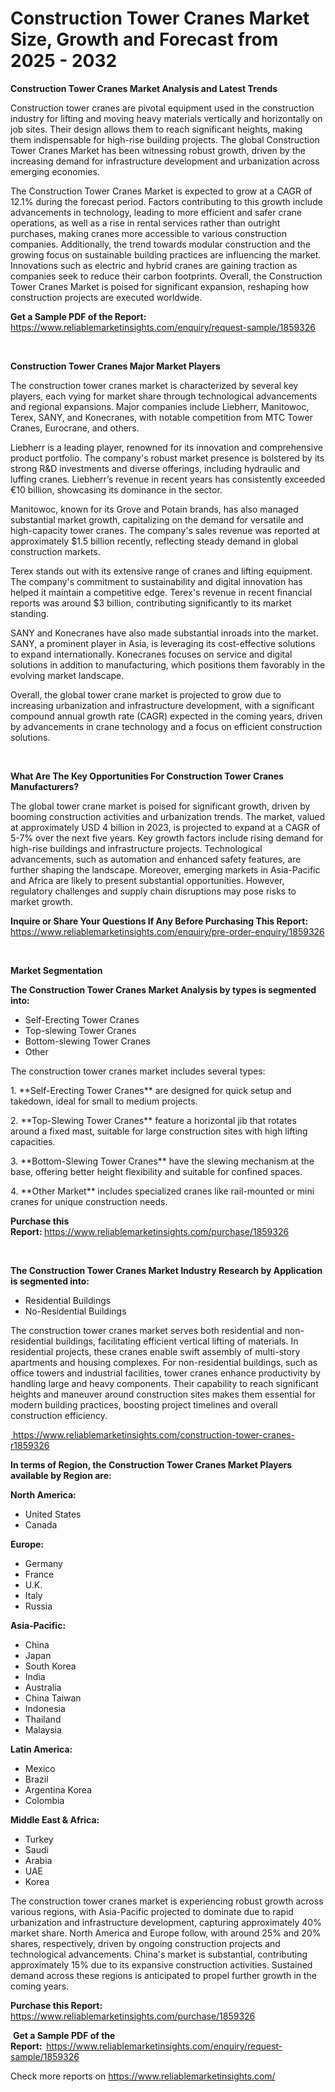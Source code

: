 <p><h1>Construction Tower Cranes Market Size, Growth and Forecast from 2025 - 2032</h1></p><p><strong>Construction Tower Cranes Market Analysis and Latest Trends</strong></p>
<p><p>Construction tower cranes are pivotal equipment used in the construction industry for lifting and moving heavy materials vertically and horizontally on job sites. Their design allows them to reach significant heights, making them indispensable for high-rise building projects. The global Construction Tower Cranes Market has been witnessing robust growth, driven by the increasing demand for infrastructure development and urbanization across emerging economies.</p><p>The Construction Tower Cranes Market is expected to grow at a CAGR of 12.1% during the forecast period. Factors contributing to this growth include advancements in technology, leading to more efficient and safer crane operations, as well as a rise in rental services rather than outright purchases, making cranes more accessible to various construction companies. Additionally, the trend towards modular construction and the growing focus on sustainable building practices are influencing the market. Innovations such as electric and hybrid cranes are gaining traction as companies seek to reduce their carbon footprints. Overall, the Construction Tower Cranes Market is poised for significant expansion, reshaping how construction projects are executed worldwide.</p></p>
<p><strong>Get a Sample PDF of the Report:&nbsp;</strong> <a href="https://www.reliablemarketinsights.com/enquiry/request-sample/1859326?utm_campaign=1887&utm_medium=2&utm_source=Github&utm_content=ia&utm_term=16022025&utm_id=construction-tower-cranes">https://www.reliablemarketinsights.com/enquiry/request-sample/1859326</a></p>
<p>&nbsp;</p>
<p><strong>Construction Tower Cranes Major Market Players</strong></p>
<p><p>The construction tower cranes market is characterized by several key players, each vying for market share through technological advancements and regional expansions. Major companies include Liebherr, Manitowoc, Terex, SANY, and Konecranes, with notable competition from MTC Tower Cranes, Eurocrane, and others.</p><p>Liebherr is a leading player, renowned for its innovation and comprehensive product portfolio. The company's robust market presence is bolstered by its strong R&D investments and diverse offerings, including hydraulic and luffing cranes. Liebherr’s revenue in recent years has consistently exceeded €10 billion, showcasing its dominance in the sector.</p><p>Manitowoc, known for its Grove and Potain brands, has also managed substantial market growth, capitalizing on the demand for versatile and high-capacity tower cranes. The company's sales revenue was reported at approximately $1.5 billion recently, reflecting steady demand in global construction markets.</p><p>Terex stands out with its extensive range of cranes and lifting equipment. The company's commitment to sustainability and digital innovation has helped it maintain a competitive edge. Terex's revenue in recent financial reports was around $3 billion, contributing significantly to its market standing.</p><p>SANY and Konecranes have also made substantial inroads into the market. SANY, a prominent player in Asia, is leveraging its cost-effective solutions to expand internationally. Konecranes focuses on service and digital solutions in addition to manufacturing, which positions them favorably in the evolving market landscape. </p><p>Overall, the global tower crane market is projected to grow due to increasing urbanization and infrastructure development, with a significant compound annual growth rate (CAGR) expected in the coming years, driven by advancements in crane technology and a focus on efficient construction solutions.</p></p>
<p>&nbsp;</p>
<p><strong>What Are The Key Opportunities For Construction Tower Cranes Manufacturers?</strong></p>
<p><p>The global tower crane market is poised for significant growth, driven by booming construction activities and urbanization trends. The market, valued at approximately USD 4 billion in 2023, is projected to expand at a CAGR of 5-7% over the next five years. Key growth factors include rising demand for high-rise buildings and infrastructure projects. Technological advancements, such as automation and enhanced safety features, are further shaping the landscape. Moreover, emerging markets in Asia-Pacific and Africa are likely to present substantial opportunities. However, regulatory challenges and supply chain disruptions may pose risks to market growth.</p></p>
<p><strong>Inquire or Share Your Questions If Any Before Purchasing This Report:</strong> <a href="https://www.reliablemarketinsights.com/enquiry/pre-order-enquiry/1859326?utm_campaign=1887&utm_medium=2&utm_source=Github&utm_content=ia&utm_term=16022025&utm_id=construction-tower-cranes">https://www.reliablemarketinsights.com/enquiry/pre-order-enquiry/1859326</a></p>
<p>&nbsp;</p>
<p><strong>Market Segmentation</strong></p>
<p><strong>The Construction Tower Cranes Market Analysis by types is segmented into:</strong></p>
<p><ul><li>Self-Erecting Tower Cranes</li><li>Top-slewing Tower Cranes</li><li>Bottom-slewing Tower Cranes</li><li>Other</li></ul></p>
<p><p>The construction tower cranes market includes several types: </p><p>1. **Self-Erecting Tower Cranes** are designed for quick setup and takedown, ideal for small to medium projects. </p><p>2. **Top-Slewing Tower Cranes** feature a horizontal jib that rotates around a fixed mast, suitable for large construction sites with high lifting capacities. </p><p>3. **Bottom-Slewing Tower Cranes** have the slewing mechanism at the base, offering better height flexibility and suitable for confined spaces. </p><p>4. **Other Market** includes specialized cranes like rail-mounted or mini cranes for unique construction needs.</p></p>
<p><strong>Purchase this Report:&nbsp;</strong><a href="https://www.reliablemarketinsights.com/purchase/1859326?utm_campaign=1887&utm_medium=2&utm_source=Github&utm_content=ia&utm_term=16022025&utm_id=construction-tower-cranes">https://www.reliablemarketinsights.com/purchase/1859326</a></p>
<p>&nbsp;</p>
<p><strong>The Construction Tower Cranes Market Industry Research by Application is segmented into:</strong></p>
<p><ul><li>Residential Buildings</li><li>No-Residential Buildings</li></ul></p>
<p><p>The construction tower cranes market serves both residential and non-residential buildings, facilitating efficient vertical lifting of materials. In residential projects, these cranes enable swift assembly of multi-story apartments and housing complexes. For non-residential buildings, such as office towers and industrial facilities, tower cranes enhance productivity by handling large and heavy components. Their capability to reach significant heights and maneuver around construction sites makes them essential for modern building practices, boosting project timelines and overall construction efficiency.</p></p>
<p><a href="https://www.reliablemarketinsights.com/construction-tower-cranes-r1859326?utm_campaign=1887&utm_medium=2&utm_source=Github&utm_content=ia&utm_term=16022025&utm_id=construction-tower-cranes">&nbsp;https://www.reliablemarketinsights.com/construction-tower-cranes-r1859326</a></p>
<p><strong>In terms of Region, the Construction Tower Cranes Market Players available by Region are:</strong></p>
<p>
    <p> <strong> North America: </strong>
        <ul>
            <li>United States</li>
            <li>Canada</li>
        </ul>
        </p> 
    <p> <strong> Europe: </strong>
        <ul>
            <li>Germany</li>
            <li>France</li>
            <li>U.K.</li>
            <li>Italy</li>
            <li>Russia</li>
        </ul>
        </p> 
    <p> <strong> Asia-Pacific: </strong>
        <ul>
            <li>China</li>
            <li>Japan</li>
            <li>South Korea</li>
            <li>India</li>
            <li>Australia</li>
            <li>China Taiwan</li>
            <li>Indonesia</li>
            <li>Thailand</li>
            <li>Malaysia</li>
        </ul>
        </p> 
    <p> <strong> Latin America: </strong>
        <ul>
            <li>Mexico</li>
            <li>Brazil</li>
            <li>Argentina Korea</li>
            <li>Colombia</li>
        </ul>
        </p> 
    <p> <strong> Middle East & Africa: </strong>
        <ul>
            <li>Turkey</li>
            <li>Saudi</li>
            <li>Arabia</li>
            <li>UAE</li>
            <li>Korea</li>
        </ul>
    </p>
    </p>
<p><p>The construction tower cranes market is experiencing robust growth across various regions, with Asia-Pacific projected to dominate due to rapid urbanization and infrastructure development, capturing approximately 40% market share. North America and Europe follow, with around 25% and 20% shares, respectively, driven by ongoing construction projects and technological advancements. China's market is substantial, contributing approximately 15% due to its expansive construction activities. Sustained demand across these regions is anticipated to propel further growth in the coming years.</p></p>
<p><strong>Purchase this Report: </strong><a href="https://www.reliablemarketinsights.com/purchase/1859326?utm_campaign=1887&utm_medium=2&utm_source=Github&utm_content=ia&utm_term=16022025&utm_id=construction-tower-cranes">https://www.reliablemarketinsights.com/purchase/1859326</a></p>
<p>&nbsp;<strong>Get a Sample PDF of the Report:&nbsp;&nbsp;</strong><a href="https://www.reliablemarketinsights.com/enquiry/request-sample/1859326?utm_campaign=1887&utm_medium=2&utm_source=Github&utm_content=ia&utm_term=16022025&utm_id=construction-tower-cranes">https://www.reliablemarketinsights.com/enquiry/request-sample/1859326</a></p>
<p><strong></strong></p>
<p>Check more reports on <a href="https://www.reliablemarketinsights.com/?utm_campaign=1887&utm_medium=2&utm_source=Github&utm_content=ia&utm_term=16022025&utm_id=construction-tower-cranes">https://www.reliablemarketinsights.com/</a></p>